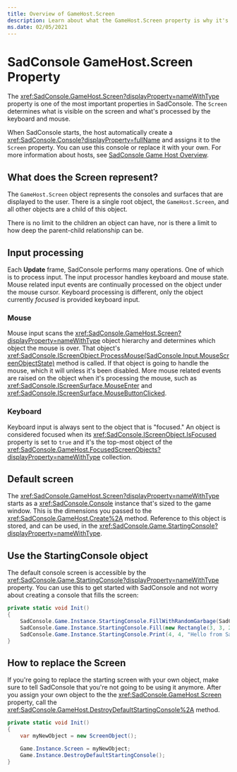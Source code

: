```yaml
---
title: Overview of GameHost.Screen
description: Learn about what the GameHost.Screen property is why it's so important for SadConsole.
ms.date: 02/05/2021
---
```


# SadConsole **GameHost.Screen** Property

The <xref:SadConsole.GameHost.Screen?displayProperty=nameWithType> property is one of the most important properties in SadConsole. The `Screen` determines what is visible on the screen and what's processed by the keyboard and mouse.

When SadConsole starts, the host automatically create a <xref:SadConsole.Console?displayProperty=fullName> and assigns it to the `Screen` property. You can use this console or replace it with your own. For more information about hosts, see [SadConsole Game Host Overview](concept-host.md).

## What does the Screen represent?

The `GameHost.Screen` object represents the consoles and surfaces that are displayed to the user. There is a single root object, the `GameHost.Screen`, and all other objects are a child of this object.

There is no limit to the children an object can have, nor is there a limit to how deep the parent-child relationship can be.

## Input processing

Each **Update** frame, SadConsole performs many operations. One of which is to process input. The input processor handles keyboard and mouse state. Mouse related input events are continually processed on the object under the mouse cursor. Keyboard processing is different, only the object currently _focused_ is provided keyboard input.

### Mouse

Mouse input scans the <xref:SadConsole.GameHost.Screen?displayProperty=nameWithType> object hierarchy and determines which object the mouse is over. That object's <xref:SadConsole.IScreenObject.ProcessMouse(SadConsole.Input.MouseScreenObjectState)> method is called. If that object is going to handle the mouse, which it will unless it's been disabled. More mouse related events are raised on the object when it's processing the mouse, such as <xref:SadConsole.IScreenSurface.MouseEnter> and <xref:SadConsole.IScreenSurface.MouseButtonClicked>.

### Keyboard

Keyboard input is always sent to the object that is "focused." An object is considered focused when its <xref:SadConsole.IScreenObject.IsFocused> property is set to `true` and it's the top-most object of the <xref:SadConsole.GameHost.FocusedScreenObjects?displayProperty=nameWithType> collection.

## Default screen

The <xref:SadConsole.GameHost.Screen?displayProperty=nameWithType> starts as a <xref:SadConsole.Console> instance that's sized to the game window. This is the dimensions you passed to the <xref:SadConsole.GameHost.Create%2A> method. Reference to this object is stored, and can be used, in the <xref:SadConsole.Game.StartingConsole?displayProperty=nameWithType>.

## Use the StartingConsole object

The default console screen is accessible by the <xref:SadConsole.Game.StartingConsole?displayProperty=nameWithType> property. You can use this to get started with SadConsole and not worry about creating a console that fills the screen:

```csharp
private static void Init()
{
    SadConsole.Game.Instance.StartingConsole.FillWithRandomGarbage(SadConsole.Game.Instance.StartingConsole.Font);
    SadConsole.Game.Instance.StartingConsole.Fill(new Rectangle(3, 3, 23, 3), Color.Violet, Color.Black, 0, 0);
    SadConsole.Game.Instance.StartingConsole.Print(4, 4, "Hello from SadConsole");
}
```

## How to replace the Screen

If you're going to replace the starting screen with your own object, make sure to tell SadConsole that you're not going to be using it anymore. After you assign your own object to the the <xref:SadConsole.GameHost.Screen> property, call the <xref:SadConsole.GameHost.DestroyDefaultStartingConsole%2A> method.

```csharp
private static void Init()
{
    var myNewObject = new ScreenObject();

    Game.Instance.Screen = myNewObject;
    Game.Instance.DestroyDefaultStartingConsole();
}
```
